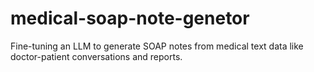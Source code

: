 # medical-soap-note-genetor
Fine-tuning an LLM to generate SOAP notes from medical text data like doctor-patient conversations and reports.
